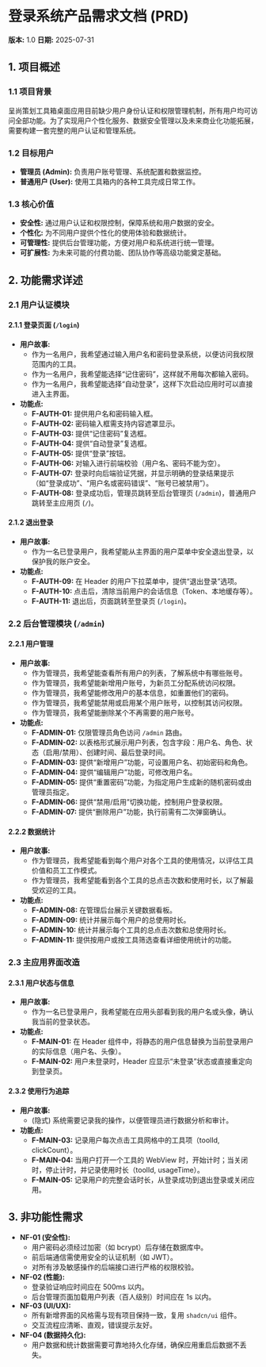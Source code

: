 # 登录系统产品需求文档 (PRD)

**版本:** 1.0
**日期:** 2025-07-31

## 1. 项目概述

### 1.1 项目背景
呈尚策划工具箱桌面应用目前缺少用户身份认证和权限管理机制，所有用户均可访问全部功能。为了实现用户个性化服务、数据安全管理以及未来商业化功能拓展，需要构建一套完整的用户认证和管理系统。

### 1.2 目标用户
- **管理员 (Admin):** 负责用户账号管理、系统配置和数据监控。
- **普通用户 (User):** 使用工具箱内的各种工具完成日常工作。

### 1.3 核心价值
- **安全性:** 通过用户认证和权限控制，保障系统和用户数据的安全。
- **个性化:** 为不同用户提供个性化的使用体验和数据统计。
- **可管理性:** 提供后台管理功能，方便对用户和系统进行统一管理。
- **可扩展性:** 为未来可能的付费功能、团队协作等高级功能奠定基础。

## 2. 功能需求详述

### 2.1 用户认证模块

#### 2.1.1 登录页面 (`/login`)
- **用户故事:**
  - 作为一名用户，我希望通过输入用户名和密码登录系统，以便访问我权限范围内的工具。
  - 作为一名用户，我希望能选择“记住密码”，这样就不用每次都输入密码。
  - 作为一名用户，我希望能选择“自动登录”，这样下次启动应用时可以直接进入主界面。
- **功能点:**
  - **F-AUTH-01:** 提供用户名和密码输入框。
  - **F-AUTH-02:** 密码输入框需支持内容遮罩显示。
  - **F-AUTH-03:** 提供“记住密码”复选框。
  - **F-AUTH-04:** 提供“自动登录”复选框。
  - **F-AUTH-05:** 提供“登录”按钮。
  - **F-AUTH-06:** 对输入进行前端校验（用户名、密码不能为空）。
  - **F-AUTH-07:** 登录时向后端验证凭据，并显示明确的登录结果提示（如“登录成功”、“用户名或密码错误”、“账号已被禁用”）。
  - **F-AUTH-08:** 登录成功后，管理员跳转至后台管理页 (`/admin`)，普通用户跳转至主应用页 (`/`)。

#### 2.1.2 退出登录
- **用户故事:**
  - 作为一名已登录用户，我希望能从主界面的用户菜单中安全退出登录，以保护我的账户安全。
- **功能点:**
  - **F-AUTH-09:** 在 Header 的用户下拉菜单中，提供“退出登录”选项。
  - **F-AUTH-10:** 点击后，清除当前用户的会话信息（Token、本地缓存等）。
  - **F-AUTH-11:** 退出后，页面跳转至登录页 (`/login`)。

### 2.2 后台管理模块 (`/admin`)

#### 2.2.1 用户管理
- **用户故事:**
  - 作为管理员，我希望能查看所有用户的列表，了解系统中有哪些账号。
  - 作为管理员，我希望能新增用户账号，为新员工分配系统访问权限。
  - 作为管理员，我希望能修改用户的基本信息，如重置他们的密码。
  - 作为管理员，我希望能禁用或启用某个用户账号，以控制其访问权限。
  - 作为管理员，我希望能删除某个不再需要的用户账号。
- **功能点:**
  - **F-ADMIN-01:** 仅限管理员角色访问 `/admin` 路由。
  - **F-ADMIN-02:** 以表格形式展示用户列表，包含字段：用户名、角色、状态（启用/禁用）、创建时间、最后登录时间。
  - **F-ADMIN-03:** 提供“新增用户”功能，可设置用户名、初始密码和角色。
  - **F-ADMIN-04:** 提供“编辑用户”功能，可修改用户名。
  - **F-ADMIN-05:** 提供“重置密码”功能，为指定用户生成新的随机密码或由管理员指定。
  - **F-ADMIN-06:** 提供“禁用/启用”切换功能，控制用户登录权限。
  - **F-ADMIN-07:** 提供“删除用户”功能，执行前需有二次弹窗确认。

#### 2.2.2 数据统计
- **用户故事:**
  - 作为管理员，我希望能看到每个用户对各个工具的使用情况，以评估工具价值和员工工作模式。
  - 作为管理员，我希望能看到各个工具的总点击次数和使用时长，以了解最受欢迎的工具。
- **功能点:**
  - **F-ADMIN-08:** 在管理后台展示关键数据看板。
  - **F-ADMIN-09:** 统计并展示每个用户的总使用时长。
  - **F-ADMIN-10:** 统计并展示每个工具的总点击次数和总使用时长。
  - **F-ADMIN-11:** 提供按用户或按工具筛选查看详细使用统计的功能。

### 2.3 主应用界面改造

#### 2.3.1 用户状态与信息
- **用户故事:**
  - 作为一名已登录用户，我希望能在应用头部看到我的用户名或头像，确认我当前的登录状态。
- **功能点:**
  - **F-MAIN-01:** 在 Header 组件中，将静态的用户信息替换为当前登录用户的实际信息（用户名、头像）。
  - **F-MAIN-02:** 用户未登录时，Header 应显示“未登录”状态或直接重定向到登录页。

#### 2.3.2 使用行为追踪
- **用户故事:**
  - (隐式) 系统需要记录我的操作，以便管理员进行数据分析和审计。
- **功能点:**
  - **F-MAIN-03:** 记录用户每次点击工具网格中的工具项（toolId, clickCount）。
  - **F-MAIN-04:** 当用户打开一个工具的 WebView 时，开始计时；当关闭时，停止计时，并记录使用时长（toolId, usageTime）。
  - **F-MAIN-05:** 记录用户的完整会话时长，从登录成功到退出登录或关闭应用。

## 3. 非功能性需求

- **NF-01 (安全性):**
  - 用户密码必须经过加密（如 bcrypt）后存储在数据库中。
  - 前后端通信需使用安全的认证机制（如 JWT）。
  - 对所有涉及敏感操作的后端接口进行严格的权限校验。
- **NF-02 (性能):**
  - 登录验证响应时间应在 500ms 以内。
  - 后台管理页面加载用户列表（百人级别）时间应在 1s 以内。
- **NF-03 (UI/UX):**
  - 所有新增界面的风格需与现有项目保持一致，复用 `shadcn/ui` 组件。
  - 交互流程应清晰、直观，错误提示友好。
- **NF-04 (数据持久化):**
  - 用户数据和统计数据需要可靠地持久化存储，确保应用重启后数据不丢失。
